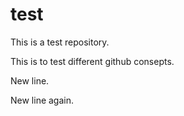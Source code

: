 # test

This is a test repository.

This is to test different github consepts.

New line.

New line again.

